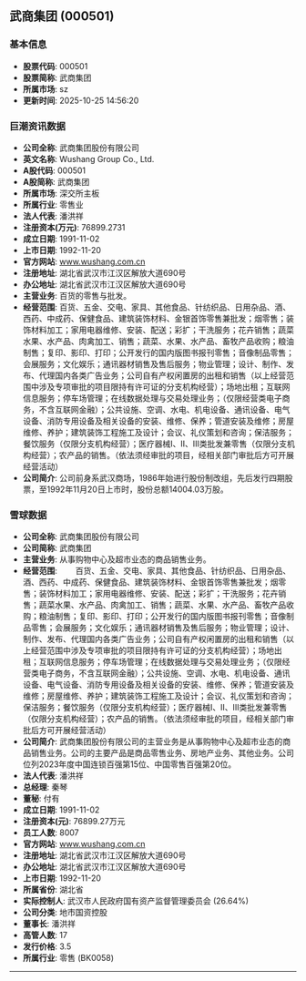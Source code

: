## 武商集团 (000501)

### 基本信息

- **股票代码**: 000501
- **股票简称**: 武商集团
- **所属市场**: sz
- **更新时间**: 2025-10-25 14:56:20

### 巨潮资讯数据

- **公司全称**: 武商集团股份有限公司
- **英文名称**: Wushang Group Co., Ltd.
- **A股代码**: 000501
- **A股简称**: 武商集团
- **所属市场**: 深交所主板
- **所属行业**: 零售业
- **法人代表**: 潘洪祥
- **注册资本(万元)**: 76899.2731
- **成立日期**: 1991-11-02
- **上市日期**: 1992-11-20
- **官方网站**: www.wushang.com.cn
- **注册地址**: 湖北省武汉市江汉区解放大道690号
- **办公地址**: 湖北省武汉市江汉区解放大道690号
- **主营业务**: 百货的零售与批发。
- **经营范围**: 百货、五金、交电、家具、其他食品、针纺织品、日用杂品、酒、西药、中成药、保健食品、建筑装饰材料、金银首饰零售兼批发；烟零售；装饰材料加工；家用电器维修、安装、配送；彩扩；干洗服务；花卉销售；蔬菜水果、水产品、肉禽加工、销售；蔬菜、水果、水产品、畜牧产品收购；粮油制售；复印、影印、打印；公开发行的国内版图书报刊零售；音像制品零售；会展服务；文化娱乐；通讯器材销售及售后服务；物业管理；设计、制作、发布、代理国内各类广告业务；公司自有产权闲置房的出租和销售（以上经营范围中涉及专项审批的项目限持有许可证的分支机构经营）；场地出租；互联网信息服务；停车场管理；在线数据处理与交易处理业务；（仅限经营类电子商务，不含互联网金融）；公共设施、空调、水电、机电设备、通讯设备、电气设备、消防专用设备及相关设备的安装、维修、保养；管道安装及维修；房屋维修、养护；建筑装饰工程施工及设计；会议、礼仪策划和咨询；保洁服务；餐饮服务（仅限分支机构经营）；医疗器械Ⅰ、Ⅱ、Ⅲ类批发兼零售（仅限分支机构经营）；农产品的销售。（依法须经审批的项目，经相关部门审批后方可开展经营活动）
- **公司简介**: 公司前身系武汉商场，1986年始进行股份制改组，先后发行四期股票，至1992年11月20日上市时，股份总额14004.03万股。

### 雪球数据

- **公司全称**: 武商集团股份有限公司
- **公司简称**: 武商集团
- **主营业务**: 从事购物中心及超市业态的商品销售业务。
- **经营范围**: 　　百货、五金、交电、家具、其他食品、针纺织品、日用杂品、酒、西药、中成药、保健食品、建筑装饰材料、金银首饰零售兼批发；烟零售；装饰材料加工；家用电器维修、安装、配送；彩扩；干洗服务；花卉销售；蔬菜水果、水产品、肉禽加工、销售；蔬菜、水果、水产品、畜牧产品收购；粮油制售；复印、影印、打印；公开发行的国内版图书报刊零售；音像制品零售；会展服务；文化娱乐；通讯器材销售及售后服务；物业管理；设计、制作、发布、代理国内各类广告业务；公司自有产权闲置房的出租和销售（以上经营范围中涉及专项审批的项目限持有许可证的分支机构经营）；场地出租；互联网信息服务；停车场管理；在线数据处理与交易处理业务；（仅限经营类电子商务，不含互联网金融）；公共设施、空调、水电、机电设备、通讯设备、电气设备、消防专用设备及相关设备的安装、维修、保养；管道安装及维修；房屋维修、养护；建筑装饰工程施工及设计；会议、礼仪策划和咨询；保洁服务；餐饮服务（仅限分支机构经营）；医疗器械I、II、III类批发兼零售（仅限分支机构经营）；农产品的销售。（依法须经审批的项目，经相关部门审批后方可开展经营活动）
- **公司简介**: 武商集团股份有限公司的主营业务是从事购物中心及超市业态的商品销售业务。公司的主要产品是商品零售业务、房地产业务、其他业务。公司位列2023年度中国连锁百强第15位、中国零售百强第20位。
- **法人代表**: 潘洪祥
- **总经理**: 秦琴
- **董秘**: 付有
- **成立日期**: 1991-11-02
- **注册资本(元)**: 76899.27万元
- **员工人数**: 8007
- **官方网站**: www.wushang.com.cn
- **注册地址**: 湖北省武汉市江汉区解放大道690号
- **办公地址**: 湖北省武汉市江汉区解放大道690号
- **上市日期**: 1992-11-20
- **所属省份**: 湖北省
- **实际控制人**: 武汉市人民政府国有资产监督管理委员会 (26.64%)
- **公司分类**: 地市国资控股
- **董事长**: 潘洪祥
- **高管人数**: 17
- **发行价格**: 3.5
- **所属行业**: 零售 (BK0058)

---